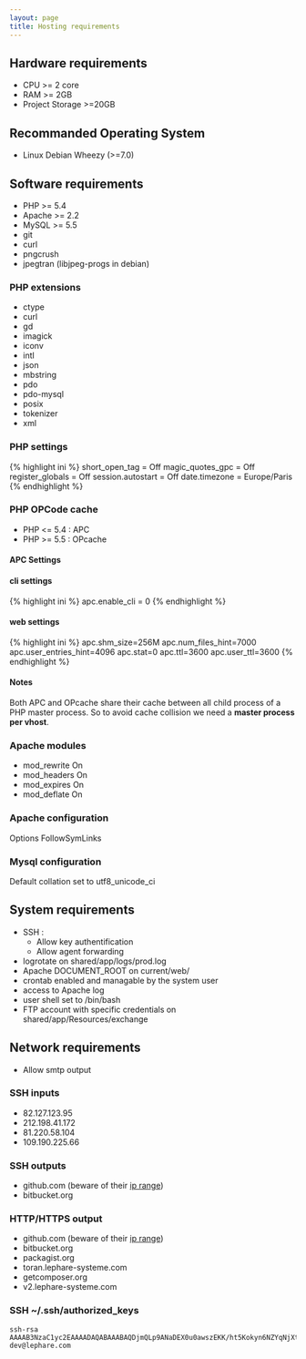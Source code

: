 ```yaml
---
layout: page
title: Hosting requirements
---
```


## Hardware requirements

 * CPU >= 2 core
 * RAM >= 2GB
 * Project Storage >=20GB

## Recommanded Operating System

 * Linux Debian Wheezy (>=7.0)

## Software requirements

 - PHP >= 5.4
 - Apache >= 2.2
 - MySQL >= 5.5
 - git
 - curl
 - pngcrush
 - jpegtran (libjpeg-progs in debian)

### PHP extensions

   * ctype
   * curl
   * gd
   * imagick
   * iconv
   * intl
   * json
   * mbstring
   * pdo
   * pdo-mysql
   * posix
   * tokenizer
   * xml
   
### PHP settings

{% highlight ini %}
short_open_tag = Off
magic_quotes_gpc = Off
register_globals = Off
session.autostart = Off
date.timezone = Europe/Paris
{% endhighlight %}

### PHP OPCode cache

   * PHP <= 5.4 : APC 
   * PHP >= 5.5 : OPcache
  
#### APC Settings

#### cli settings

{% highlight ini %}
apc.enable_cli = 0
{% endhighlight %}

#### web settings

{% highlight ini %}
apc.shm_size=256M
apc.num_files_hint=7000
apc.user_entries_hint=4096
apc.stat=0
apc.ttl=3600
apc.user_ttl=3600
{% endhighlight %}

#### Notes

Both APC and OPcache share their cache between all child process of a PHP master process. So to avoid cache collision we need a **master process per vhost**.

### Apache modules

   * mod_rewrite On
   * mod_headers On
   * mod_expires On
   * mod_deflate On

### Apache configuration

Options FollowSymLinks

### Mysql configuration

Default collation set to utf8\_unicode\_ci

## System requirements

 - SSH :
   * Allow key authentification
   * Allow agent forwarding
 - logrotate on shared/app/logs/prod.log
 - Apache DOCUMENT_ROOT on current/web/
 - crontab enabled and managable by the system user
 - access to Apache log
 - user shell set to /bin/bash
 - FTP account with specific credentials on shared/app/Resources/exchange

## Network requirements

 * Allow smtp output

### SSH inputs

 * 82.127.123.95
 * 212.198.41.172
 * 81.220.58.104
 * 109.190.225.66

### SSH outputs

 * github.com (beware of their [ip range](https://help.github.com/articles/what-ip-addresses-does-github-use-that-i-should-whitelist))
 * bitbucket.org

### HTTP/HTTPS output

 * github.com (beware of their [ip range](https://help.github.com/articles/what-ip-addresses-does-github-use-that-i-should-whitelist))
 * bitbucket.org
 * packagist.org
 * toran.lephare-systeme.com
 * getcomposer.org
 * v2.lephare-systeme.com

### SSH ~/.ssh/authorized_keys

    ssh-rsa AAAAB3NzaC1yc2EAAAADAQABAAABAQDjmQLp9ANaDEX0u0awszEKK/ht5Kokyn6NZYqNjXt8hd3Hu91QXbAie9/jHotZIulIdlny30JuUGYzmoQ5UgAwBXIZmCzryyPT9INA32vlgIyvsC+6dj3YDH7WmFkDQyqxhKGgp5BHqb04F4IVJLO38qfCSOmBOJCyKtwEEA+PhICu1nlu7zENMUYzIZtZPL7lwWixSpTQuzFoSRjI5PkaK/SVSvct7BgFLHplcdSSDb769U7m62Lgwzzx5YBJwScECxJsyjXVKdWLGgvBPObxw4eML1K4LEnNQcz+zNkI6Bd+hfqubZcoS1TuGi9W+c8Mv6LYYe0lIA2IQaGwH4Zr dev@lephare.com
